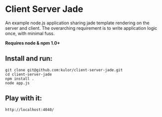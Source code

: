 # Client Server Jade
An example node.js application sharing jade template rendering on the server and client. The overarching requirement is to write application logic once, with minimal fuss.

__Requires node & npm 1.0+__

## Install and run:
    git clone git@github.com:kulor/client-server-jade.git
    cd client-server-jade
    npm install .
    node app.js

## Play with it:
    http://localhost:4040/
